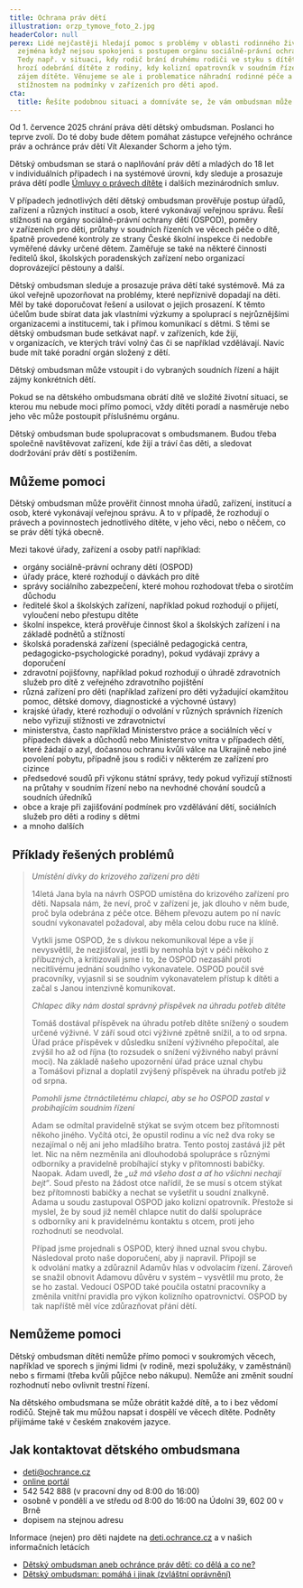 ```yaml
---
title: Ochrana práv dětí
illustration: orzp_tymove_foto_2.jpg
headerColor: null
perex: Lidé nejčastěji hledají pomoc s problémy v oblasti rodinného života,
  zejména když nejsou spokojeni s postupem orgánu sociálně-právní ochrany dětí.
  Tedy např. v situaci, kdy rodič brání druhému rodiči ve styku s dítětem, kdy
  hrozí odebrání dítěte z rodiny, kdy kolizní opatrovník v soudním řízení nehájí
  zájem dítěte. Věnujeme se ale i problematice náhradní rodinné péče a
  stížnostem na podmínky v zařízeních pro děti apod.
cta:
  title: Řešíte podobnou situaci a domníváte se, že vám ombudsman může pomoct?
---
```

Od 1. července 2025 chrání práva dětí dětský ombudsman. Poslanci ho teprve zvolí. Do té doby bude dětem pomáhat zástupce veřejného ochránce práv a ochránce práv dětí Vít Alexander Schorm a jeho tým. 

Dětský ombudsman se stará o naplňování práv dětí a mladých do 18 let v individuálních případech i na systémové úrovni, kdy sleduje a prosazuje práva dětí podle [Úmluvy o právech dítěte](<>) i dalších mezinárodních smluv. 

V případech jednotlivých dětí dětský ombudsman prověřuje postup úřadů, zařízení a různých institucí a osob, které vykonávají veřejnou správu. Řeší stížnosti na orgány sociálně-právní ochrany dětí (OSPOD), poměry v zařízeních pro děti, průtahy v soudních řízeních ve věcech péče o dítě, špatně provedené kontroly ze strany České školní inspekce či nedobře vyměřené dávky určené dětem. Zaměřuje se také na některé činnosti ředitelů škol, školských poradenských zařízení nebo organizací doprovázející pěstouny a další.

Dětský ombudsman sleduje a prosazuje práva dětí také systémově. Má za úkol veřejně upozorňovat na problémy, které nepříznivě dopadají na děti. Měl by také doporučovat řešení a usilovat o jejich prosazení. K těmto účelům
bude sbírat data jak vlastními výzkumy a spoluprací s nejrůznějšími organizacemi a institucemi, tak i přímou komunikací s dětmi. S těmi se dětský ombudsman bude setkávat např. v zařízeních, kde žijí, v organizacích, ve kterých tráví volný čas či se například vzdělávají. Navíc bude mít také poradní orgán složený z dětí. 

Dětský ombudsman může vstoupit i do vybraných soudních řízení a hájit zájmy konkrétních dětí.

Pokud se na dětského ombudsmana obrátí dítě ve složité životní situaci, se kterou mu nebude moci přímo pomoci, vždy dítěti poradí a nasměruje nebo jeho věc může postoupit příslušnému orgánu. 

Dětský ombudsman bude spolupracovat s ombudsmanem. Budou třeba společně navštěvovat zařízení, kde žijí a tráví čas děti, a sledovat dodržování práv dětí s postižením. 

## Můžeme pomoci

Dětský ombudsman může prověřit činnost mnoha úřadů, zařízení, institucí a osob, které
vykonávají veřejnou správu. A to v případě, že rozhodují o právech a povinnostech jednotlivého dítěte, v jeho věci, nebo o něčem, co se práv dětí týká obecně. 

Mezi takové úřady, zařízení a osoby patří například:

* orgány sociálně-právní ochrany dětí (OSPOD)
* úřady práce, které rozhodují o dávkách pro dítě
* správy sociálního zabezpečení, které mohou rozhodovat třeba o sirotčím důchodu
* ředitelé škol a školských zařízení, například pokud rozhodují o přijetí, vyloučení nebo přestupu dítěte 
* školní inspekce, která prověřuje činnost škol a školských zařízení i na základě podnětů a stížností
* školská poradenská zařízení (speciálně pedagogická centra, pedagogicko-psychologické poradny), pokud vydávají zprávy a doporučení
* zdravotní pojišťovny, například pokud rozhodují o úhradě zdravotních služeb pro dítě z veřejného zdravotního pojištění
* různá zařízení pro děti (například zařízení pro děti vyžadující okamžitou pomoc, dětské domovy, diagnostické a výchovné ústavy)
* krajské úřady, které rozhodují o odvolání v různých správních řízeních nebo vyřizují stížnosti ve zdravotnictví
* ministerstva, často například Ministerstvo práce a sociálních věcí v případech dávek a důchodů nebo Ministerstvo vnitra v případech dětí, které žádají o azyl, dočasnou ochranu kvůli válce na Ukrajině
  nebo jiné povolení pobytu, případně jsou s rodiči v některém ze zařízení pro cizince
* předsedové soudů při výkonu státní správy, tedy pokud vyřizují stížnosti na průtahy v soudním řízení nebo na nevhodné chování soudců a soudních úředníků
* obce a kraje při zajišťování podmínek pro vzdělávání dětí, sociálních služeb pro děti a rodiny s dětmi 
* a mnoho dalších

##  Příklady řešených problémů

> *Umístění dívky do krizového zařízení pro děti*
>
> 14letá Jana byla na návrh OSPOD umístěna do krizového zařízení pro děti. Napsala nám, že neví, proč v zařízení je, jak dlouho v něm bude, proč byla odebrána z péče otce. Během převozu autem po ní navíc soudní vykonavatel požadoval, aby měla celou dobu ruce na klíně.
>
> Vytkli jsme OSPOD, že s dívkou nekomunikoval lépe a vše jí nevysvětlil, že nezjišťoval, jestli by nemohla být v péči někoho z příbuzných, a kritizovali jsme i to, že OSPOD nezasáhl proti necitlivému jednání soudního vykonavatele. OSPOD poučil své pracovníky, vyjasnil si se soudním vykonavatelem přístup k dítěti a začal s Janou intenzivně komunikovat.
>
> *Chlapec díky nám dostal správný příspěvek na úhradu potřeb dítěte*
>
> Tomáš dostával příspěvek na úhradu potřeb dítěte snížený o soudem určené výživné. V září soud otci výživné zpětně snížil, a to od srpna. Úřad práce příspěvek v důsledku snížení výživného přepočítal, ale zvýšil ho až od října (to rozsudek o snížení výživného nabyl právní moci). Na základě našeho upozornění úřad práce uznal chybu a Tomášovi přiznal a doplatil zvýšený příspěvek na úhradu potřeb již od srpna.
>
> *Pomohli jsme čtrnáctiletému chlapci, aby se ho OSPOD zastal v probíhajícím soudním řízení*
>
> Adam se odmítal pravidelně stýkat se svým otcem bez přítomnosti někoho jiného. Vyčítá otci, že opustil rodinu a víc než dva roky se nezajímal o něj ani jeho mladšího bratra. Tento postoj zastává již pět let. Nic na něm nezměnila ani dlouhodobá spolupráce s různými odborníky a pravidelně probíhající styky v přítomnosti babičky. Naopak. Adam uvedl, že *„už má všeho dost a ať ho všichni nechají bejt“*. Soud přesto na žádost otce nařídil, že se musí s otcem stýkat bez přítomnosti babičky a nechat se vyšetřit u soudní znalkyně. Adama u soudu zastupoval OSPOD jako kolizní opatrovník. Přestože si myslel, že by soud již neměl chlapce nutit do další spolupráce s odborníky ani k pravidelnému kontaktu s otcem, proti jeho rozhodnutí se neodvolal.
>
> Případ jsme projednali s OSPOD, který ihned uznal svou chybu. Následoval proto naše doporučení, aby ji napravil. Připojil se k odvolání matky a zdůraznil Adamův hlas v odvolacím řízení. Zároveň se snažil obnovit Adamovu důvěru v systém – vysvětlil mu proto, že se ho zastal. Vedoucí OSPOD také poučila ostatní pracovníky a změnila vnitřní pravidla pro výkon kolizního opatrovnictví. OSPOD by tak napříště měl více zdůrazňovat přání dětí.

## Nemůžeme pomoci

Dětský ombudsman dítěti nemůže přímo pomoci v soukromých věcech, například ve sporech s jinými lidmi (v rodině, mezi spolužáky, v zaměstnání) nebo s firmami (třeba kvůli půjčce nebo nákupu). Nemůže ani změnit soudní rozhodnutí nebo ovlivnit trestní řízení.

Na dětského ombudsmana se může obrátit každé dítě, a to i bez vědomí rodičů. Stejně tak mu můžou napsat i dospělí ve věcech dítěte. Podněty přijímáme také v českém znakovém jazyce.

## Jak kontaktovat dětského ombudsmana

* [deti@ochrance.cz](<>)
* [](<>)[online portál](<>)
* [](<>)542 542 888 (v pracovní dny od 8:00 do 16:00) 
* osobně v pondělí a ve středu od 8:00 do 16:00 na Údolní 39, 602 00 v Brně 
* dopisem na stejnou adresu 

Informace (nejen) pro děti najdete na [deti.ochrance.cz](<>) a v našich informačních letácích[](<>)

* [Dětský ombudsman aneb ochránce práv dětí: co dělá a co ne?](<>)
* [](<>)[Dětský ombudsman: pomáhá i jinak (zvláštní oprávnění)](<>)
